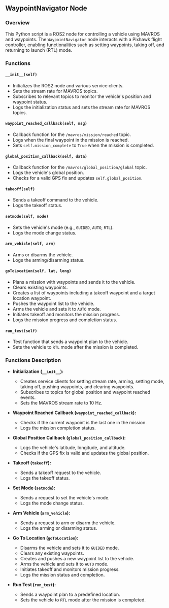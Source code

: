 ## WaypointNavigator Node

### Overview

This Python script is a ROS2 node for controlling a vehicle using MAVROS and waypoints. The `WaypointNavigator` node interacts with a Pixhawk flight controller, enabling functionalities such as setting waypoints, taking off, and returning to launch (RTL) mode.

### Functions

#### `__init__(self)`
- Initializes the ROS2 node and various service clients.
- Sets the stream rate for MAVROS topics.
- Subscribes to relevant topics to monitor the vehicle's position and waypoint status.
- Logs the initialization status and sets the stream rate for MAVROS topics.

#### `waypoint_reached_callback(self, msg)`
- Callback function for the `/mavros/mission/reached` topic.
- Logs when the final waypoint in the mission is reached.
- Sets `self.mission_complete` to `True` when the mission is completed.

#### `global_position_callback(self, data)`
- Callback function for the `/mavros/global_position/global` topic.
- Logs the vehicle's global position.
- Checks for a valid GPS fix and updates `self.global_position`.

#### `takeoff(self)`
- Sends a takeoff command to the vehicle.
- Logs the takeoff status.

#### `setmode(self, mode)`
- Sets the vehicle's mode (e.g., `GUIDED`, `AUTO`, `RTL`).
- Logs the mode change status.

#### `arm_vehicle(self, arm)`
- Arms or disarms the vehicle.
- Logs the arming/disarming status.

#### `goToLocation(self, lat, long)`
- Plans a mission with waypoints and sends it to the vehicle.
- Clears existing waypoints.
- Creates a list of waypoints including a takeoff waypoint and a target location waypoint.
- Pushes the waypoint list to the vehicle.
- Arms the vehicle and sets it to `AUTO` mode.
- Initiates takeoff and monitors the mission progress.
- Logs the mission progress and completion status.

#### `run_test(self)`
- Test function that sends a waypoint plan to the vehicle.
- Sets the vehicle to `RTL` mode after the mission is completed.


### Functions Description

- **Initialization (`__init__`):**
  - Creates service clients for setting stream rate, arming, setting mode, taking off, pushing waypoints, and clearing waypoints.
  - Subscribes to topics for global position and waypoint reached events.
  - Sets the MAVROS stream rate to 10 Hz.

- **Waypoint Reached Callback (`waypoint_reached_callback`):**
  - Checks if the current waypoint is the last one in the mission.
  - Logs the mission completion status.

- **Global Position Callback (`global_position_callback`):**
  - Logs the vehicle's latitude, longitude, and altitude.
  - Checks if the GPS fix is valid and updates the global position.

- **Takeoff (`takeoff`):**
  - Sends a takeoff request to the vehicle.
  - Logs the takeoff status.

- **Set Mode (`setmode`):**
  - Sends a request to set the vehicle's mode.
  - Logs the mode change status.

- **Arm Vehicle (`arm_vehicle`):**
  - Sends a request to arm or disarm the vehicle.
  - Logs the arming or disarming status.

- **Go To Location (`goToLocation`):**
  - Disarms the vehicle and sets it to `GUIDED` mode.
  - Clears any existing waypoints.
  - Creates and pushes a new waypoint list to the vehicle.
  - Arms the vehicle and sets it to `AUTO` mode.
  - Initiates takeoff and monitors mission progress.
  - Logs the mission status and completion.

- **Run Test (`run_test`):**
  - Sends a waypoint plan to a predefined location.
  - Sets the vehicle to `RTL` mode after the mission is completed.

